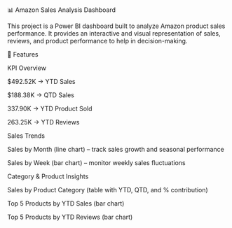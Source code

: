 📊 Amazon Sales Analysis Dashboard

This project is a Power BI dashboard built to analyze Amazon product sales performance.
It provides an interactive and visual representation of sales, reviews, and product performance to help in decision-making.

🚀 Features

KPI Overview

$492.52K → YTD Sales

$188.38K → QTD Sales

337.90K → YTD Product Sold

263.25K → YTD Reviews

Sales Trends

Sales by Month (line chart) – track sales growth and seasonal performance

Sales by Week (bar chart) – monitor weekly sales fluctuations

Category & Product Insights

Sales by Product Category (table with YTD, QTD, and % contribution)

Top 5 Products by YTD Sales (bar chart)

Top 5 Products by YTD Reviews (bar chart)
